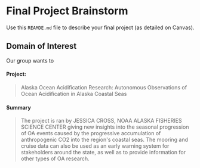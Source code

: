 # Final Project Brainstorm
Use this `REAMDE.md` file to describe your final project (as detailed on Canvas).
## Domain of Interest
Our group wants to


#### Project:
>Alaska Ocean Acidification Research: Autonomous Observations of Ocean Acidification in Alaska Coastal Seas

#### Summary
>The project is ran by JESSICA CROSS, NOAA ALASKA FISHERIES SCIENCE CENTER giving new insights into the seasonal progression of OA events caused by the progressive accumulation of anthropogenic CO2 into the region's coastal seas. The mooring and cruise data can also be used as an early warning system for stakeholders around the state, as well as to provide information for other types of OA research.
